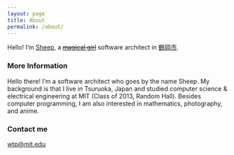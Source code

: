 ```yaml
---
layout: page
title: About
permalink: /about/
---
```


<p>Hello! I’m <a href="http://angelbeats.wikia.com/wiki/Shiina" title="Google image search: mahou shoujo" style="color:inherit"><del style="text-decoration:underline">Sheep</del></a>, a <a href="https://www.google.com/search?tbm=isch&amp;q=mahou+shoujo" title="Google image search: mahou shoujo" style="color:inherit"><del style="text-decoration:line-through">magical girl</del></a> software architect in <a href="https://www.city.tsuruoka.lg.jp" title="Google image search: mahou shoujo" style="color:inherit"><del style="text-decoration:underline">鶴岡市</del></a>.</p>

### More Information

Hello there! I’m a software architect who goes by the name Sheep. My background is that I live in Tsuruoka, Japan and studied computer science & electrical engineering at MIT (Class of 2013, Random Hall). Besides computer programming, I am also interested in mathematics, photography, and anime.
### Contact me

[wtp@mit.edu](mailto:MITsucks@protonmail.ch)
